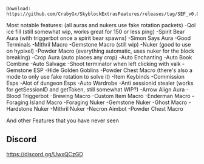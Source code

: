     Download: https://github.com/CrabyGx/SkyblockExtrasFeatures/releases/tag/SEF_v0.0.1


Most notable features: (all auras and nukers use fake rotation packets) -Qol ice fill (still somewhat wip, works great for 150 or less ping) -Spirit Bear Aura (with triggerbot once a spirit bear spawns) -Simon Says Aura -Good Terminals -Mithril Macro -Gemstone Macro (still wip) -Nuker (good to use on hypixel) -Powder Macro (everything automatic, uses nuker for the block breaking) -Crop Aura (auto places any crop) -Auto Enchanting -Auto Book Combine -Auto Salvage -Shoot terminator when left clicking with valk -Gemstone ESP -Hide Golden Goblins -Powder Chest Macro (there's also a mode to only use fake rotation to solve it) -Item Keybinds -Commission Esps -Alot of dungeon Esps -Auto Wardrobe -Anti sessionid stealer (works for getSessionID and getToken, still somewhat WIP?) -Arrow Align Aura -Blood Triggerbot -Brewing Macro -Custom Item Macro -Enderman Macro -Foraging Island Macro -Foraging Nuker -Gemstone Nuker -Ghost Macro -Hardstone Nuker -Mithril Nuker -Necron Aimbot -Powder Chest Macro

And other Features that you have never seen

## Discord
https://discord.gg/UwxQCzGD
